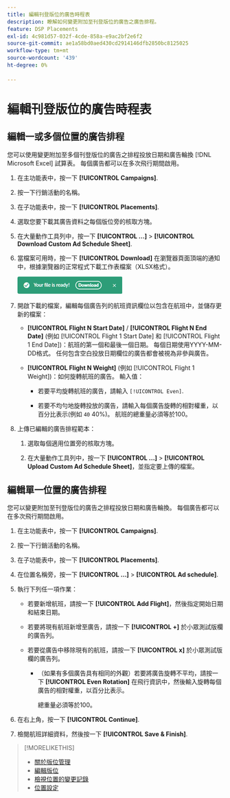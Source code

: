 ```yaml
---
title: 編輯刊登版位的廣告時程表
description: 瞭解如何變更附加至刊登版位的廣告之廣告排程。
feature: DSP Placements
exl-id: 4c981d57-032f-4cde-858a-e9ac2bf2e6f2
source-git-commit: ae1a58bd0aed430cd2914146dfb2850bc8125025
workflow-type: tm+mt
source-wordcount: '439'
ht-degree: 0%

---
```


# 編輯刊登版位的廣告時程表

## 編輯一或多個位置的廣告排程

您可以使用變更附加至多個刊登版位的廣告之排程投放日期和廣告輪換 [!DNL Microsoft Excel] 試算表。 每個廣告都可以在多次飛行期間啟用。

1. 在主功能表中，按一下 **[!UICONTROL Campaigns]**.

1. 按一下行銷活動的名稱。

1. 在子功能表中，按一下 **[!UICONTROL Placements]**.

1. 選取您要下載其廣告資料之每個版位旁的核取方塊。

1. 在大量動作工具列中，按一下 **[!UICONTROL ...]** > **[!UICONTROL Download Custom Ad Schedule Sheet]**.

1. 當檔案可用時，按一下 **[!UICONTROL Download]** 在瀏覽器頁面頂端的通知中，根據瀏覽器的正常程式下載工作表檔案（XLSX格式）。

   ![下載就緒通知](/help/dsp/assets/download-ready.png "下載就緒通知")

1. 開啟下載的檔案，編輯每個廣告列的航班資訊欄位以包含在航班中，並儲存更新的檔案：

   * **[!UICONTROL Flight N Start Date]** / **[!UICONTROL Flight N End Date]** (例如 [!UICONTROL Flight 1 Start Date] 和 [!UICONTROL Flight 1 End Date])：航班的第一個和最後一個日期。 每個日期使用YYYY-MM-DD格式。 任何包含空白投放日期欄位的廣告都會被視為非參與廣告。

   * **[!UICONTROL Flight N Weight]** (例如 [!UICONTROL Flight 1 Weight])：如何旋轉航班的廣告。 輸入值：

      * 若要平均旋轉航班的廣告，請輸入 `[!UICONTROL Even]`.

      * 若要不均勻地旋轉投放的廣告，請輸入每個廣告旋轉的相對權重，以百分比表示(例如 `40` 40%)。 航班的總重量必須等於100。

1. 上傳已編輯的廣告排程範本：

   1. 選取每個適用位置旁的核取方塊。

   1. 在大量動作工具列中，按一下 **[!UICONTROL ...]** > **[!UICONTROL Upload Custom Ad Schedule Sheet]**，並指定要上傳的檔案。

## 編輯單一位置的廣告排程

<!-- Some placements don't have this option. Clarify which placement types aren't eligible -- just simple ad serving placements (PG ones seem okay)? And anything else? -->

您可以變更附加至刊登版位的廣告之排程投放日期和廣告輪換。 每個廣告都可以在多次飛行期間啟用。

1. 在主功能表中，按一下 **[!UICONTROL Campaigns]**.

1. 按一下行銷活動的名稱。

1. 在子功能表中，按一下 **[!UICONTROL Placements]**.

1. 在位置名稱旁，按一下  **[!UICONTROL ...]** > **[!UICONTROL Ad schedule]**.

1. 執行下列任一項作業：

   * 若要新增航班，請按一下 **[!UICONTROL Add Flight]**，然後指定開始日期和結束日期。

   * 若要將現有航班新增至廣告，請按一下 **[!UICONTROL +]** 於小眾測試版欄的廣告列。

   * 若要從廣告中移除現有的航班，請按一下 **[!UICONTROL x]** 於小眾測試版欄的廣告列。

      * （如果有多個廣告具有相同的外觀）若要將廣告旋轉不平均，請按一下 **[!UICONTROL Even Rotation]** 在飛行資訊中，然後輸入旋轉每個廣告的相對權重，以百分比表示。

        總重量必須等於100。

1. 在右上角，按一下 **[!UICONTROL Continue]**.

1. 檢閱航班詳細資料，然後按一下 **[!UICONTROL Save & Finish]**.

>[!MORELIKETHIS]
>
>* [關於版位管理](placement-about.md)
>* [編輯版位](placement-edit.md)
>* [檢視位置的變更記錄](placement-change-log.md)
>* [位置設定](placement-settings.md)
